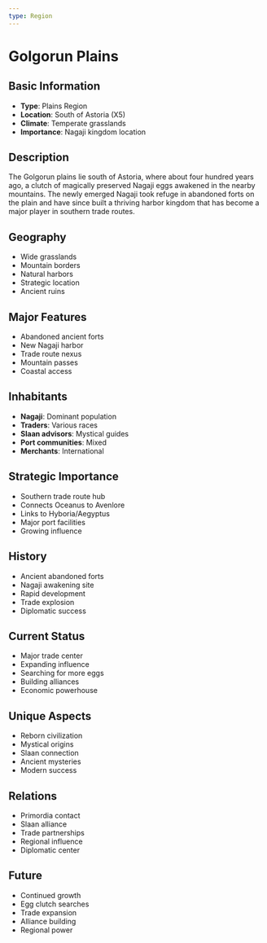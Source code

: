 ```yaml
---
type: Region
---
```


# Golgorun Plains

## Basic Information
- **Type**: Plains Region
- **Location**: South of Astoria (X5)
- **Climate**: Temperate grasslands
- **Importance**: Nagaji kingdom location

## Description
The Golgorun plains lie south of Astoria, where about four hundred years ago, a clutch of magically preserved Nagaji eggs awakened in the nearby mountains. The newly emerged Nagaji took refuge in abandoned forts on the plain and have since built a thriving harbor kingdom that has become a major player in southern trade routes.

## Geography
- Wide grasslands
- Mountain borders
- Natural harbors
- Strategic location
- Ancient ruins

## Major Features
- Abandoned ancient forts
- New Nagaji harbor
- Trade route nexus
- Mountain passes
- Coastal access

## Inhabitants
- **Nagaji**: Dominant population
- **Traders**: Various races
- **Slaan advisors**: Mystical guides
- **Port communities**: Mixed
- **Merchants**: International

## Strategic Importance
- Southern trade route hub
- Connects Oceanus to Avenlore
- Links to Hyboria/Aegyptus
- Major port facilities
- Growing influence

## History
- Ancient abandoned forts
- Nagaji awakening site
- Rapid development
- Trade explosion
- Diplomatic success

## Current Status
- Major trade center
- Expanding influence
- Searching for more eggs
- Building alliances
- Economic powerhouse

## Unique Aspects
- Reborn civilization
- Mystical origins
- Slaan connection
- Ancient mysteries
- Modern success

## Relations
- Primordia contact
- Slaan alliance
- Trade partnerships
- Regional influence
- Diplomatic center

## Future
- Continued growth
- Egg clutch searches
- Trade expansion
- Alliance building
- Regional power